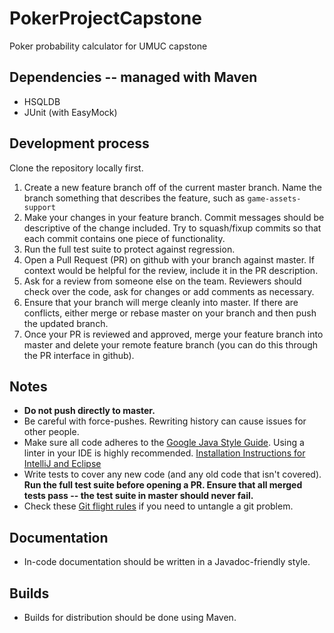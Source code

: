 # PokerProjectCapstone
Poker probability calculator for UMUC capstone

## Dependencies -- managed with Maven

* HSQLDB
* JUnit (with EasyMock)


## Development process

Clone the repository locally first.

1. Create a new feature branch off of the current master branch. Name the branch something that describes the feature, such as `game-assets-support`
2. Make your changes in your feature branch. Commit messages should be descriptive of the change included. Try to squash/fixup commits so that each commit contains one piece of functionality.
3. Run the full test suite to protect against regression.
4. Open a Pull Request (PR) on github with your branch against master. If context would be helpful for the review, include it in the PR description.
5. Ask for a review from someone else on the team. Reviewers should check over the code, ask for changes or add comments as necessary.
6. Ensure that your branch will merge cleanly into master. If there are conflicts, either merge or rebase master on your branch and then push the updated branch.
7. Once your PR is reviewed and approved, merge your feature branch into master and delete your remote feature branch (you can do this through the PR interface in github).

## Notes

* **Do not push directly to master.**
* Be careful with force-pushes. Rewriting history can cause issues for other people.
* Make sure all code adheres to the [Google Java Style Guide](https://google.github.io/styleguide/javaguide.html). Using a linter in your IDE is highly recommended. [Installation Instructions for IntelliJ and Eclipse](https://github.com/HPI-Information-Systems/Metanome/wiki/Installing-the-google-styleguide-settings-in-intellij-and-eclipse)
* Write tests to cover any new code (and any old code that isn't covered). **Run the full test suite before opening a PR. Ensure that all merged tests pass -- the test suite in master should never fail.**
* Check these [Git flight rules](https://github.com/k88hudson/git-flight-rules) if you need to untangle a git problem.

## Documentation

* In-code documentation should be written in a Javadoc-friendly style.

## Builds

* Builds for distribution should be done using Maven.